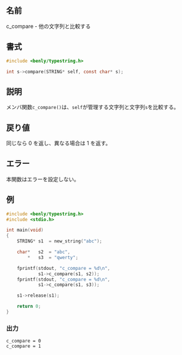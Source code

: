 ## 名前

c_compare - 他の文字列と比較する

## 書式

```c
#include <benly/typestring.h>

int s->compare(STRING* self, const char* s);
```

## 説明

メンバ関数`c_compare()`は、`self`が管理する文字列と文字列`s`を比較する。

## 戻り値

同じなら 0 を返し、異なる場合は 1 を返す。

## エラー

本関数はエラーを設定しない。

## 例

```c
#include <benly/typestring.h>
#include <stdio.h>

int main(void)
{
    STRING* s1  = new_string("abc");

    char*   s2  = "abc",
        *   s3  = "qwerty";

    fprintf(stdout, "c_compare = %d\n",
            s1->c_compare(s1, s2));
    fprintf(stdout, "c_compare = %d\n",
            s1->c_compare(s1, s3));

    s1->release(s1);

    return 0;
}
```

### 出力

```
c_compare = 0
c_compare = 1
```
